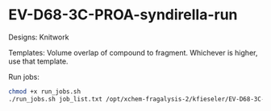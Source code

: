 # EV-D68-3C-PROA-syndirella-run

Designs:
Knitwork

Templates:
Volume overlap of compound to fragment. Whichever is higher, use that template. 

Run jobs:
```bash
chmod +x run_jobs.sh
./run_jobs.sh job_list.txt /opt/xchem-fragalysis-2/kfieseler/EV-D68-3C-PROA-syndirella-run/jobs
```